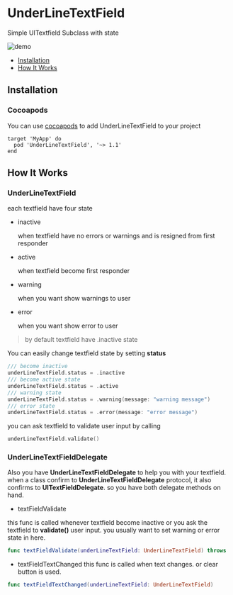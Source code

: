 # UnderLineTextField
Simple UITextfield Subclass with state

![demo](https://github.com/mohammadalijf/UnderLineTextField/raw/master/src/demo.gif "Example App")

* [Installation](#installation)
* [How It Works](#how-it-works)

## Installation

### Cocoapods
You can use [cocoapods](https://cocoapods.org)  to add UnderLineTextField to your project

```
target 'MyApp' do
  pod 'UnderLineTextField', '~> 1.1'
end
```

## How It Works

### UnderLineTextField

each textfield have four state

* inactive

    when textfield have no errors or warnings and is resigned from first responder

* active

    when textfield become first responder

* warning

    when you want show warnings to user

* error

    when you want show error to user



> by default textfield have .inactive state

You can easily change textfield state by setting **status**   

```swift
/// become inactive 
underLineTextField.status = .inactive
/// become active state
underLineTextField.status = .active
/// warning state
underLineTextField.status = .warning(message: "warning message")
/// error state
underLineTextField.status = .error(message: "error message")
```

you can ask textfield to validate user input by calling 

```swift
underLineTextField.validate()
```
### UnderLineTextFieldDelegate

Also you have **UnderLineTextFieldDelegate** to help you with your textfield. when a class confirm to **UnderLineTextFieldDelegate** protocol, it also confirms to **UITextFieldDelegate**. so you have both delegate methods on hand.


* textFieldValidate

this func is called whenever textfield become inactive or you ask the textfield to **validate()** user input. you usually want to set warning or error state in here.

```swift
func textFieldValidate(underLineTextField: UnderLineTextField) throws
```

* textFieldTextChanged
this func is called when text changes. or clear button is used.

```swift
func textFieldTextChanged(underLineTextField: UnderLineTextField)
```
